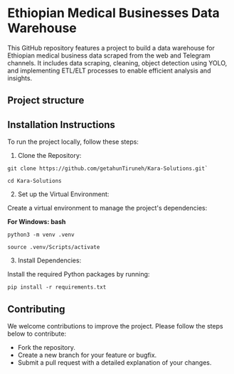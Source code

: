 # Ethiopian Medical Businesses Data Warehouse
This GitHub repository features a project to build a data warehouse for Ethiopian medical business data scraped from the web and Telegram channels. It includes data scraping, cleaning, object detection using YOLO, and implementing ETL/ELT processes to enable efficient analysis and insights.

## Project structure

## Installation Instructions

To run the project locally, follow these steps:

1. Clone the Repository:
>>>>
    git clone https://github.com/getahunTiruneh/Kara-Solutions.git`

    cd Kara-Solutions
>>>>

2. Set up the Virtual Environment:

Create a virtual environment to manage the project's dependencies:

**For Windows: bash**

>>>
    python3 -m venv .venv

    source .venv/Scripts/activate  
>>>


3. Install Dependencies:

Install the required Python packages by running:
>>>
    pip install -r requirements.txt
>>>

## Contributing
 We welcome contributions to improve the project. Please follow the steps below to contribute:

- Fork the repository.
- Create a new branch for your feature or bugfix.
- Submit a pull request with a detailed explanation of your changes.
